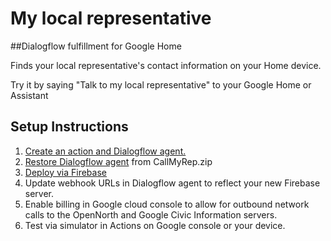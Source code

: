 # My local representative

##Dialogflow fulfillment for Google Home

Finds your local representative's contact information on your Home device.

Try it by saying "Talk to my local representative" to your Google Home or Assistant

## Setup Instructions

1. [Create an action and Dialogflow agent.](https://developers.google.com/actions/dialogflow/project-agent)
1. [Restore Dialogflow agent](https://dialogflow.com/docs/best-practices/import-export-for-versions) from CallMyRep.zip
1. [Deploy via Firebase](https://developers.google.com/actions/dialogflow/deploy-fulfillment)
1. Update webhook URLs in Dialogflow agent to reflect your new Firebase server.
1. Enable billing in Google cloud console to allow for outbound network calls to the OpenNorth and Google Civic Information servers.
1. Test via simulator in Actions on Google console or your device.
